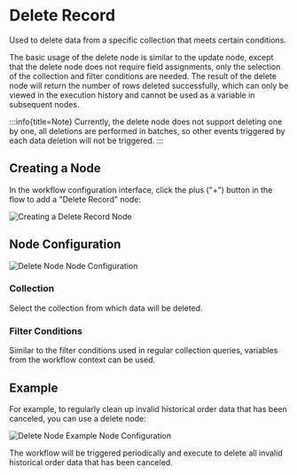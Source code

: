 # Delete Record

Used to delete data from a specific collection that meets certain conditions.

The basic usage of the delete node is similar to the update node, except that the delete node does not require field assignments, only the selection of the collection and filter conditions are needed. The result of the delete node will return the number of rows deleted successfully, which can only be viewed in the execution history and cannot be used as a variable in subsequent nodes.

:::info{title=Note}
Currently, the delete node does not support deleting one by one, all deletions are performed in batches, so other events triggered by each data deletion will not be triggered.
:::

## Creating a Node

In the workflow configuration interface, click the plus ("+") button in the flow to add a "Delete Record" node:

![Creating a Delete Record Node](https://static-docs.nocobase.com/e1d6b8728251fcdbed6c7f50e5570da2.png)

## Node Configuration

![Delete Node Node Configuration](https://static-docs.nocobase.com/580600c2b13ef4e01dfa48b23539648e.png)

### Collection

Select the collection from which data will be deleted.

### Filter Conditions

Similar to the filter conditions used in regular collection queries, variables from the workflow context can be used.

## Example

For example, to regularly clean up invalid historical order data that has been canceled, you can use a delete node:

![Delete Node Example Node Configuration](https://static-docs.nocobase.com/b94b75077a17252f8523c3f13ce5f320.png)

The workflow will be triggered periodically and execute to delete all invalid historical order data that has been canceled.
